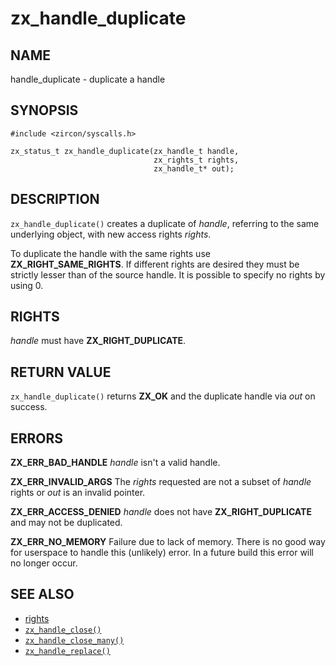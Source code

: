 # zx_handle_duplicate

## NAME

<!-- Updated by update-docs-from-abigen, do not edit. -->

handle_duplicate - duplicate a handle

## SYNOPSIS

<!-- Updated by update-docs-from-abigen, do not edit. -->

```
#include <zircon/syscalls.h>

zx_status_t zx_handle_duplicate(zx_handle_t handle,
                                zx_rights_t rights,
                                zx_handle_t* out);
```

## DESCRIPTION

`zx_handle_duplicate()` creates a duplicate of *handle*, referring
to the same underlying object, with new access rights *rights*.

To duplicate the handle with the same rights use **ZX_RIGHT_SAME_RIGHTS**. If different
rights are desired they must be strictly lesser than of the source handle. It is possible
to specify no rights by using 0.

## RIGHTS

<!-- Updated by update-docs-from-abigen, do not edit. -->

*handle* must have **ZX_RIGHT_DUPLICATE**.

## RETURN VALUE

`zx_handle_duplicate()` returns **ZX_OK** and the duplicate handle via *out* on success.

## ERRORS

**ZX_ERR_BAD_HANDLE**  *handle* isn't a valid handle.

**ZX_ERR_INVALID_ARGS**  The *rights* requested are not a subset of *handle* rights or
*out* is an invalid pointer.

**ZX_ERR_ACCESS_DENIED**  *handle* does not have **ZX_RIGHT_DUPLICATE** and may not be duplicated.

**ZX_ERR_NO_MEMORY**  Failure due to lack of memory.
There is no good way for userspace to handle this (unlikely) error.
In a future build this error will no longer occur.

## SEE ALSO

 - [rights](../rights.md)
 - [`zx_handle_close()`]
 - [`zx_handle_close_many()`]
 - [`zx_handle_replace()`]

<!-- References updated by update-docs-from-abigen, do not edit. -->

[`zx_handle_close()`]: handle_close.md
[`zx_handle_close_many()`]: handle_close_many.md
[`zx_handle_replace()`]: handle_replace.md
